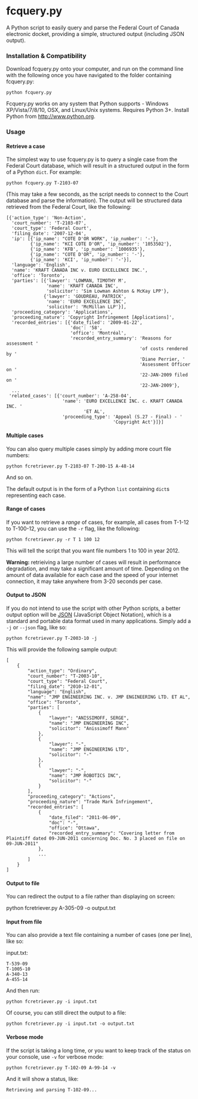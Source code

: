 # fcquery.py
A Python script to easily query and parse the Federal Court of Canada electronic docket, providing a simple, structured output (including JSON output).

### Installation & Compatibility
Download fcquery.py onto your computer, and run on the command line with the following once you have navigated to the folder containing fcquery.py:

    python fcquery.py

Fcquery.py works on any system that Python supports - Windows XP/Vista/7/8/10, OSX, and Linux/Unix systems. Requires Python 3+. Install Python from http://www.python.org.

### Usage
#### Retrieve a case
The simplest way to use fcquery.py is to query a single case from the Federal Court database, which will result in a structured output in the form of a Python `dict`. For example:

    python fcquery.py T-2103-07

(This may take a few seconds, as the script needs to connect to the Court database and parse the information). The output will be structured data retrieved from the Federal Court, like the following:

```
[{'action_type': 'Non-Action',
  'court_number': 'T-2103-07',
  'court_type': 'Federal Court',
  'filing_date': '2007-12-04',
  'ip': [{'ip_name': "COTE D'OR WORK", 'ip_number': '-'},
         {'ip_name': "KCI COTE D'OR", 'ip_number': '1053502'},
         {'ip_name': 'KFB', 'ip_number': '1006935'},
         {'ip_name': "COTE D'OR", 'ip_number': '-'},
         {'ip_name': 'KCI', 'ip_number': '-'}],
  'language': 'English',
  'name': 'KRAFT CANADA INC v. EURO EXCELLENCE INC.',
  'office': 'Toronto',
  'parties': [{'lawyer': 'LOWMAN, TIMOTHY M',
               'name': 'KRAFT CANADA INC',
               'solicitor': 'Sim Lowman Ashton & McKay LPP'},
              {'lawyer': 'GOUDREAU, PATRICK',
               'name': 'EURO EXCELLENCE INC',
               'solicitor': 'McMillan LLP'}],
  'proceeding_category': 'Applications',
  'proceeding_nature': 'Copyright Infringement [Applications]',
  'recorded_entries': [{'date_filed': '2009-01-22',
                        'doc': '58',
                        'office': 'Montréal',
                        'recorded_entry_summary': 'Reasons for assessment '
                                                  'of costs rendered by '
                                                  'Diane Perrier, '
                                                  'Assessment Officer on '
                                                  '22-JAN-2009 filed on '
                                                  '22-JAN-2009'},
  ...
 'related_cases': [{'court_number': 'A-258-04',
                     'name': 'EURO EXCELLENCE INC. c. KRAFT CANADA INC. '
                             'ET AL',
                     'proceeding_type': 'Appeal (S.27 - Final) - '
                                        'Copyright Act'}]}]
```

#### Multiple cases
You can also query multiple cases simply by adding more court file numbers:

    python fcretriever.py T-2103-07 T-200-15 A-48-14

And so on. 

The default output is in the form of a Python `list` containing `dict`s representing each case.

#### Range of cases
If you want to retrieve a *range* of cases, for example, all cases from T-1-12 to T-100-12, you can use the `-r` flag, like the following:

    python fcretriever.py -r T 1 100 12

This will tell the script that you want file numbers 1 to 100 in year 2012. 

**Warning:** retrieiving a large number of cases will result in performance degradation, and may take a significant amount of time. Depending on the amount of data available for each case and the speed of your internet connection, it may take anywhere from 3-20 seconds per case.

#### Output to JSON
If you do not intend to use the script with other Python scripts, a better output option will be [JSON](http://json.org/) (JavaScript Object Notation), which is a standard and portable data format used in many applications. Simply add a `-j` or `--json` flag, like so:

    python fcretriever.py T-2003-10 -j

This will provide the following sample output:

```
[
    {
        "action_type": "Ordinary",
        "court_number": "T-2003-10",
        "court_type": "Federal Court",
        "filing_date": "2010-12-01",
        "language": "English",
        "name": "JMP ENGINEERING INC. v. JMP ENGINEERING LTD. ET AL",
        "office": "Toronto",
        "parties": [
            {
                "lawyer": "ANISSIMOFF, SERGE",
                "name": "JMP ENGINEERING INC",
                "solicitor": "Anissimoff Mann"
            },
            {
                "lawyer": "-",
                "name": "JMP ENGINEERING LTD",
                "solicitor": "-"
            },
            {
                "lawyer": "-",
                "name": "JMP ROBOTICS INC",
                "solicitor": "-"
            }
        ],
        "proceeding_category": "Actions",
        "proceeding_nature": "Trade Mark Infringement",
        "recorded_entries": [
            {
                "date_filed": "2011-06-09",
                "doc": "-",
                "office": "Ottawa",
                "recorded_entry_summary": "Covering letter from Plaintiff dated 09-JUN-2011 concerning Doc. No. 3 placed on file on 09-JUN-2011"
            },
            ...
        ]
    }
]
```

#### Output to file
You can redirect the output to a file rather than displaying on screen:

   python fcretriever.py A-305-09 -o output.txt

#### Input from file
You can also provide a text file containing a number of cases (one per line), like so:

input.txt:
```
T-539-09
T-1005-10
A-340-13
A-455-14
```

And then run:

    python fcretriever.py -i input.txt 

Of course, you can still direct the output to a file:

    python fcretriever.py -i input.txt -o output.txt

#### Verbose mode
If the script is taking a long time, or you want to keep track of the status on your console, use `-v` for verbose mode:

    python fcretriever.py T-102-09 A-99-14 -v

And it will show a status, like:
  
    Retrieving and parsing T-102-09...


